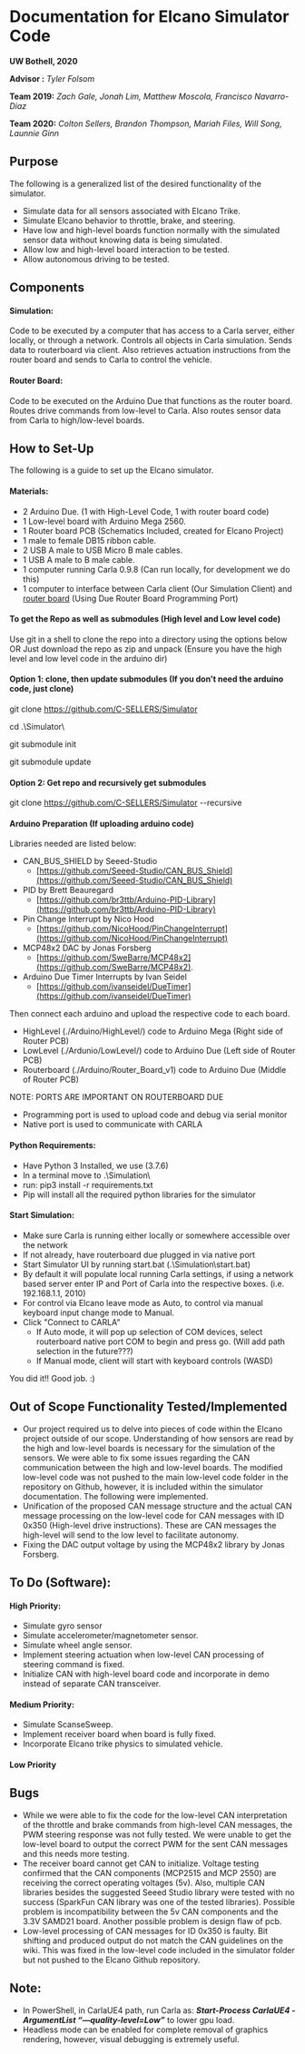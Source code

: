 # Documentation for Elcano Simulator Code

**UW Bothell, 2020**

**Advisor :** *Tyler Folsom*

**Team 2019:** *Zach Gale, Jonah Lim, Matthew Moscola, Francisco Navarro-Diaz*

**Team 2020:** *Colton Sellers, Brandon Thompson, Mariah Files, Will Song, Launnie Ginn*

## Purpose
The following is a generalized list of the desired functionality of the simulator.
 - Simulate data for all sensors associated with Elcano Trike.
 - Simulate Elcano behavior to throttle, brake, and steering.
 - Have low and high-level boards function normally with the simulated sensor data without knowing data is being simulated.
 - Allow low and high-level board interaction to be tested.
 - Allow autonomous driving to be tested.
 
## Components ##

#### Simulation:
Code to be executed by a computer that has access to a Carla server, either locally, or through a network.  Controls all objects in Carla simulation.  Sends data to routerboard via client.  Also retrieves actuation instructions from the router board and sends to Carla to control the vehicle.

#### Router Board:
Code to be executed on the Arduino Due that functions as the router board.  Routes drive commands from low-level to Carla.  Also routes sensor data from Carla to high/low-level boards.


## How to Set-Up ##
The following is a guide to set up the Elcano simulator.

#### Materials: 
- 2 Arduino Due. (1 with High-Level Code, 1 with router board code)
- 1 Low-level board with Arduino Mega 2560.
- 1 Router board PCB (Schematics Included, created for Elcano Project)
- 1 male to female DB15 ribbon cable.
- 2 USB A male to USB Micro B male cables.
- 1 USB A male to B male cable.
- 1 computer running Carla 0.9.8 (Can run locally, for development we do this)
- 1 computer to interface between Carla client (Our Simulation Client) and [router board](https://micro-av.com/store/ols/products/carla-bridge) (Using Due Router Board Programming Port)

#### To get the Repo as well as submodules (High level and Low level code)
Use git in a shell to clone the repo into a directory using the options below
OR
Just download the repo as zip and unpack (Ensure you have the high level and low level code in the arduino dir)


#### Option 1: clone, then update submodules (If you don't need the arduino code, just clone)
git clone https://github.com/C-SELLERS/Simulator

cd .\Simulator\

git submodule init

git submodule update


#### Option 2: Get repo and recursively get submodules
git clone https://github.com/C-SELLERS/Simulator --recursive


#### Arduino Preparation (If uploading arduino code)
Libraries needed are listed below:

- CAN_BUS_SHIELD by Seeed-Studio
  - [https://github.com/Seeed-Studio/CAN_BUS_Shield](https://github.com/Seeed-Studio/CAN_BUS_Shield)
- PID by Brett Beauregard
  - [https://github.com/br3ttb/Arduino-PID-Library](https://github.com/br3ttb/Arduino-PID-Library)
- Pin Change Interrupt by Nico Hood
  - [https://github.com/NicoHood/PinChangeInterrupt](https://github.com/NicoHood/PinChangeInterrupt)
- MCP48x2 DAC by Jonas Forsberg
  - [https://github.com/SweBarre/MCP48x2](https://github.com/SweBarre/MCP48x2).
- Arduino Due Timer Interrupts by Ivan Seidel
  - [https://github.com/ivanseidel/DueTimer](https://github.com/ivanseidel/DueTimer)
  
  
Then connect each arduino and upload the respective code to each board. 
   - HighLevel (./Arduino/HighLevel/) code to Arduino Mega (Right side of Router PCB)
   - LowLevel (./Ardunio/LowLevel/) code to Arduino Due (Left side of Router PCB)
   - Routerboard (./Arduino/Router_Board_v1) code to Arduino Due (Middle of Router PCB)

NOTE: PORTS ARE IMPORTANT ON ROUTERBOARD DUE
  - Programming port is used to upload code and debug via serial monitor
  - Native port is used to communicate with CARLA


#### Python Requirements:
- Have Python 3 Installed, we use (3.7.6)
- In a terminal move to .\Simulation\
- run: pip3 install -r requirements.txt
- Pip will install all the required python libraries for the simulator

#### Start Simulation:
- Make sure Carla is running either locally or somewhere accessible over the network
- If not already, have routerboard due plugged in via native port
- Start Simulator UI by running start.bat (.\Simulation\start.bat)
- By default it will populate local running Carla settings, if using a network based server enter IP and Port of Carla into the respective boxes. (i.e. 192.168.1.1, 2010)
- For control via Elcano leave mode as Auto, to control via manual keyboard input change mode to Manual.
- Click "Connect to CARLA"
   - If Auto mode, it will pop up selection of COM devices, select routerboard native port COM to begin and press go. (Will add path selection in the future???)
   - If Manual mode, client will start with keyboard controls (WASD) 

You did it!! Good job. :)

## Out of Scope Functionality Tested/Implemented ##
- Our project required us to delve into pieces of code within the Elcano project outside of our scope.  Understanding of how sensors are read by the high and low-level boards is necessary for the simulation of the sensors.  We were able to fix some issues regarding the CAN communication between the high and low-level boards.  The modified low-level code was not pushed to the main low-level code folder in the repository on Github, however, it is included within the simulator documentation.  The following were implemented.
- Unification of the proposed CAN message structure and the actual CAN message processing on the low-level code for CAN messages with ID 0x350 (High-level drive instructions).  These are CAN messages the high-level will send to the low level to facilitate autonomy.
- Fixing the DAC output voltage by using the MCP48x2 library by Jonas Forsberg.

## To Do (Software): ##
#### High Priority:
- Simulate gyro sensor
- Simulate accelerometer/magnetometer sensor.
- Simulate wheel angle sensor.
- Implement steering actuation when low-level CAN processing of steering command is fixed.
- Initialize CAN with high-level board code and incorporate in demo instead of separate CAN transceiver.
#### Medium Priority:
- Simulate ScanseSweep.
- Implement receiver board when board is fully fixed.
- Incorporate Elcano trike physics to simulated vehicle.
#### Low Priority

## Bugs
- While we were able to fix the code for the low-level CAN interpretation of the throttle and brake commands from high-level CAN messages, the PWM steering response was not fully tested.  We were unable to get the low-level board to output the correct PWM for the sent CAN messages and this needs more testing.
- The receiver board cannot get CAN to initialize.  Voltage testing confirmed that the CAN components (MCP2515 and MCP 2550) are receiving the correct operating voltages (5v).  Also, multiple CAN libraries besides the suggested Seeed Studio library were tested with no success (SparkFun CAN library was one of the tested libraries).  Possible problem is incompatibility between the 5v CAN components and the 3.3V SAMD21 board.  Another possible problem is design flaw of pcb.
- Low-level processing of CAN messages for ID 0x350 is faulty.  Bit shifting and produced output do not match the CAN guidelines on the wiki.  This was fixed in the low-level code included in the simulator folder but not pushed to the Elcano Github repository.

## Note:
- In PowerShell, in CarlaUE4 path, run Carla as: ***Start-Process CarlaUE4 -ArgumentList “—quality-level=Low”*** to lower gpu load.
- Headless mode can be enabled for complete removal of graphics rendering, however, visual debugging is extremely useful.
